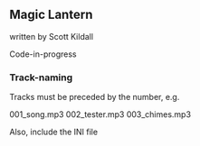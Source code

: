 ## Magic Lantern

written by Scott Kildall

Code-in-progress

### Track-naming

Tracks must be preceded by the number, e.g.

001_song.mp3
002_tester.mp3
003_chimes.mp3

Also, include the INI file
